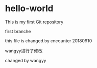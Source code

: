 # hello-world
This is my first Git repository

first branche


this file  is changed.by cncounter 
20180910 


wangyy进行了修改

changed by wangyy

